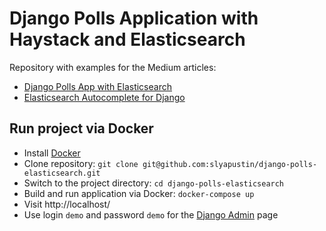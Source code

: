# Django Polls Application with Haystack and Elasticsearch
Repository with examples for the Medium articles:
 - [Django Polls App with Elasticsearch](https://medium.com/@s.lyapustin/django-polls-app-with-elasticsearch-ffc02b9e79d9)
 - [Elasticsearch Autocomplete for Django](https://medium.com/@s.lyapustin/elasticsearch-autocomplete-for-django-9dffef1d3afb)


## Run project via Docker
  - Install [Docker](https://www.docker.com/products/docker-desktop)
  - Clone repository: `git clone git@github.com:slyapustin/django-polls-elasticsearch.git`
  - Switch to the project directory: `cd django-polls-elasticsearch`
  - Build and run application via Docker: `docker-compose up`
  - Visit http://localhost/
  - Use login `demo` and password `demo` for the [Django Admin](http://localhost/admin) page
